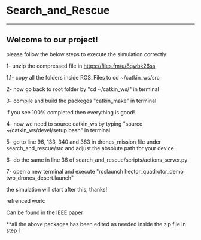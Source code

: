# Search_and_Rescue

----------------------
Welcome to our project!
----------------------

please follow the below steps to execute the simulation correctly:

1- unzip the compressed file in https://files.fm/u/8qwbk26ss

1.1- copy all the folders inside ROS_Files to cd ~/catkin_ws/src

2- now go back to root folder by "cd ~/catkin_ws/" in terminal

3- compile and build the packeges "catkin_make" in terminal

if you see 100% completed then everything is good!

4- now we need to source catkin_ws by typing "source ~/catkin_ws/devel/setup.bash" in terminal

5- go to line 96, 133, 340 and 363 in drones_mission file under search_and_rescue/src and adjust the absolute path for your device

6- do the same in line 36 of search_and_rescue/scripts/actions_server.py

7- open a new terminal and execute "roslaunch hector_quadrotor_demo two_drones_desert.launch"

the simulation will start after this, thanks!

refrenced work:

Can be found in the IEEE paper

**all the above packages has been edited as needed inside the zip file in step 1

